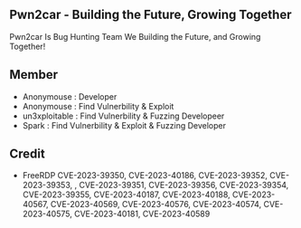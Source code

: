 ## Pwn2car - Building the Future, Growing Together
Pwn2car Is Bug Hunting Team We Building the Future, and Growing Together!


## Member
- Anonymouse : Developer
- Anonymouse : Find Vulnerbility & Exploit
- un3xploitable : Find Vulnerbility & Fuzzing Developeer
- Spark : Find Vulnerbility & Exploit & Fuzzing Developer

## Credit
- FreeRDP
CVE-2023-39350, CVE-2023-40186, CVE-2023-39352, CVE-2023-39353, , CVE-2023-39351, CVE-2023-39356, CVE-2023-39354, CVE-2023-39355, CVE-2023-40187, CVE-2023-40188, CVE-2023-40567, CVE-2023-40569, CVE-2023-40576, CVE-2023-40574, CVE-2023-40575, CVE-2023-40181, CVE-2023-40589

<!--
**pwn2carr/pwn2carr** is a ✨ _special_ ✨ repository because its `README.md` (this file) appears on your GitHub profile.

Here are some ideas to get you started:

- 🔭 I’m currently working on ...
- 🌱 I’m currently learning ...
- 👯 I’m looking to collaborate on ...
- 🤔 I’m looking for help with ...
- 💬 Ask me about ...
- 📫 How to reach me: ...
- 😄 Pronouns: ...
- ⚡ Fun fact: ...
-->

